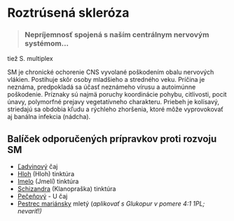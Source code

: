 Roztrúsená skleróza
===================


> ### Nepríjemnosť spojená s naším centrálnym nervovým systémom…
> 
> 

tiež S. multiplex

SM je chronické ochorenie CNS vyvolané poškodením obalu nervových vlákien.
Postihuje skôr osoby mladšieho a stredného veku. Príčina je neznáma, predpokladá
sa účasť neznámeho vírusu a autoimúnne poškodenie. Príznaky sú najmä poruchy
koordinácie pohybu, citlivosti, pocit únavy, polymorfné prejavy vegetatívneho
charakteru. Priebeh je kolísavý, striedajú sa obdobia kľudu a rýchleho
zhoršenia, ktoré môže vyprovokovať aj banálna infekcia (nádcha).

Balíček odporučených prípravkov proti rozvoju SM
------------------------------------------------

* [Ľadvinový](/sip/caje/ladviny) čaj
* [Hloh](/sip/p/hloh/) (Hloh) tinktúra
* [Imelo](/sip/p/imelo/) (Jmelí) tinktúra
* [Schizandra](/sip/p/schizandra/) (Klanopraška) tinktúra
* [Pečeňový](/sip/caje/pecenovy-u-caj) - U čaj
* [Pestrec mariánsky](/sip/caje/pestrec) mletý (*aplikovať s Glukopur v pomere 4:1 1PL; nevariť!)*

